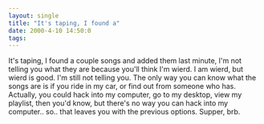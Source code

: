 ```yaml
---
layout: single
title: "It's taping, I found a"
date: 2000-4-10 14:50:0
tags: 
---
```


It's taping, I found a couple songs and added them last minute, I'm not telling you what they are because you'll think I'm wierd. I am wierd, but wierd is good. I'm still not telling you. The only way you can know what the songs are is if you ride in my car, or find out from someone who has. Actually, you could hack into my computer, go to my desktop, view my playlist, then you'd know, but there's no way you can hack into my computer.. so.. that leaves you with the previous options. Supper, brb.

